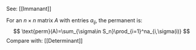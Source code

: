 See: [[Immanant]]

For an $n\times n$ matrix $A$ with entries $a_{ij}$, the permanent is:
$$
\text{perm}(A)=\sum_{\sigma\in S_n}\prod_{i=1}^na_{i,\sigma(i)}
$$
Compare with: [[Determinant]]
